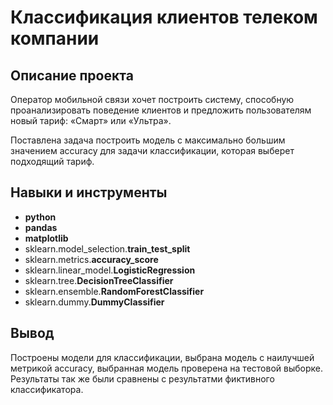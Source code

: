 # Классификация клиентов телеком компании

## Описание проекта

Оператор мобильной связи хочет построить систему, способную проанализировать поведение клиентов и предложить пользователям новый тариф: «Смарт» или «Ультра».

Поставлена задача построить модель с максимально большим значением accuracy для задачи классификации, которая выберет подходящий тариф.


## Навыки и инструменты

- **python**
- **pandas**
- **matplotlib**
- sklearn.model_selection.**train_test_split**
- sklearn.metrics.**accuracy_score**
- sklearn.linear_model.**LogisticRegression**
- sklearn.tree.**DecisionTreeClassifier**
- sklearn.ensemble.**RandomForestClassifier**
- sklearn.dummy.**DummyClassifier**

## Вывод

Построены модели для классификации, выбрана модель с наилучшей метрикой accuracy, выбранная модель проверена на тестовой выборке. Результаты так же были сравнены с результатми фиктивного классификатора. 

